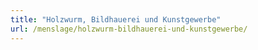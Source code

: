 ```yaml
---
title: "Holzwurm, Bildhauerei und Kunstgewerbe"
url: /menslage/holzwurm-bildhauerei-und-kunstgewerbe/
---
```

